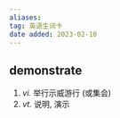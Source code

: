```yaml
---
aliases: 
tag: 英语生词卡
date added: 2023-02-10
---
```


## demonstrate

1. _vi._ 举行示威游行 (或集会)
2.  _vt._ 说明, 演示
